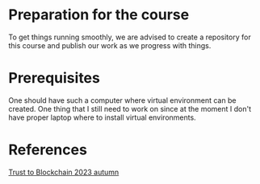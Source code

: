 # Preparation for the course
To get things running smoothly, we are advised to create a repository for this course and publish our work as we progress with things.

# Prerequisites
One should have such a computer where virtual environment can be created. One thing that I still need to work on since at the moment I don't have proper laptop where to install virtual environments.

# References
[Trust to Blockchain 2023 autumn](https://terokarvinen.com/2023/trust-to-blockchain/)
